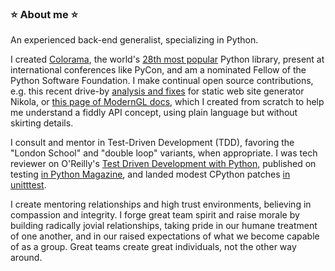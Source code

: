 ### ⭐ About me ⭐

An experienced back-end generalist, specializing in Python.

I created
[Colorama](https://pypi.python.org/pypi/colorama),
the world's
[28th most popular](https://hugovk.github.io/top-pypi-packages/#colorama)
Python library,
present at international conferences like PyCon, and am a nominated Fellow of the Python Software
Foundation. I make continual open source contributions, e.g. this recent drive-by
[analysis and fixes](https://github.com/getnikola/nikola/issues/3671)
for static web site generator Nikola, or
[this page of ModernGL docs](https://moderngl.readthedocs.io/en/latest/topics/buffer_format.html),
which I created from scratch to help me understand a fiddly API concept, using plain
language but without skirting details.

I consult and mentor in Test-Driven Development (TDD), favoring the "London
School" and "double loop" variants, when appropriate. I was tech reviewer on O'Reilly's
[Test Driven Development with Python](https://www.oreilly.com/library/view/test-driven-development-with/9781491958698),
published on testing
[in Python Magazine](https://www.tartley.com/posts/acceptance-testing-net-applications-using-ironpython),
and landed modest CPython patches [in unitttest](https://github.com/python/cpython/commit/1341bb0019868345bab8adff94263c81e1d66eae).

I create mentoring relationships and high trust environments, believing in compassion
and integrity. I forge great team spirit and raise morale by building radically jovial
relationships, taking pride in our humane treatment of one another, and in our raised
expectations of what we become capable of as a group. Great teams create great
individuals, not the other way around.
